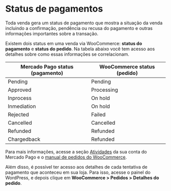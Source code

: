 # Status de pagamentos

Toda venda gera um status de pagamento que mostra a situação da venda incluindo a confirmação, pendência ou recusa do pagamento e outras informações importantes sobre a transação. 

Existem dois status em uma venda via WooCommerce: **status do pagamento** e **status do pedido**. Na tabela abaixo você tem acesso aos detalhes sobre como essas informações se correlacionam.

| Mercado Pago status (pagamento) | WooCommerce status (pedido) |
|---|---|
| Pending | Pending |
| Approved | Processing |
| Inprocess | On hold |
| Inmediation | On hold|
| Rejected | Failed |
| Cancelled | Cancelled | 
| Refunded | Refunded |
| Chargedback| Refunded|

Para mais informações, acesse a seção [Atividades](https://www.mercadopago[FAKER][URL][DOMAIN]/activities) da sua conta do Mercado Pago e o [manual de pedidos do WooCommerce]( https://docs.woocommerce.com/document/como-gerenciar-pedidos/).

Além disso, é possível ter acesso aos detalhes de cada tentativa de pagamento que aconteceu em sua loja. Para isso, acesse o painel do WordPress, e depois clique em **WooCommerce > Pedidos > Detalhes do pedido**.

